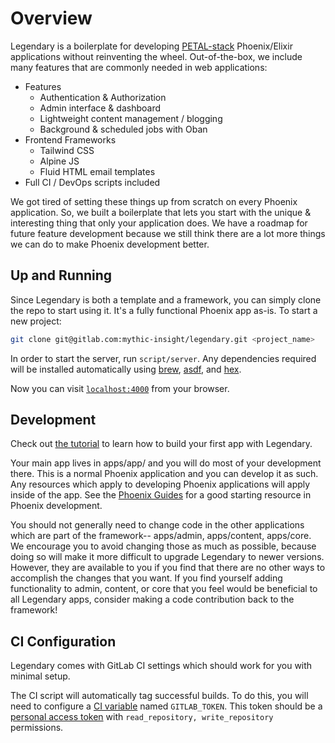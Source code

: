 # Overview

Legendary is a boilerplate for developing [PETAL-stack](https://changelog.com/posts/petal-the-end-to-end-web-stack)
Phoenix/Elixir applications without reinventing the wheel. Out-of-the-box, we
include many features that are commonly needed in web applications:

- Features
  - Authentication & Authorization
  - Admin interface & dashboard
  - Lightweight content management / blogging
  - Background & scheduled jobs with Oban
- Frontend Frameworks
  - Tailwind CSS
  - Alpine JS
  - Fluid HTML email templates
- Full CI / DevOps scripts included

We got tired of setting these things up from scratch on every Phoenix application.
So, we built a boilerplate that lets you start with the unique & interesting thing
that only your application does. We have a roadmap for future feature development
because we still think there are a lot more things we can do to make Phoenix
development better.

## Up and Running

Since Legendary is both a template and a framework, you can simply clone the repo
to start using it. It's a fully functional Phoenix app as-is. To start a new project:

```sh
git clone git@gitlab.com:mythic-insight/legendary.git <project_name>
```

In order to start the server, run `script/server`. Any dependencies required
will be installed automatically using [brew](https://brew.sh/),
[asdf](https://asdf-vm.com/#/), and [hex](https://hex.pm/).

Now you can visit [`localhost:4000`](http://localhost:4000) from your browser.

## Development

Check out [the tutorial](tutorial.md) to learn how to build your first app with
Legendary.

Your main app lives in apps/app/ and you will do most of your
development there. This is a normal Phoenix application and you can develop it
as such. Any resources which apply to developing Phoenix applications will apply
inside of the app. See the [Phoenix Guides](https://hexdocs.pm/phoenix/overview.html)
for a good starting resource in Phoenix development.

You should not generally need to change code in the other applications which
are part of the framework-- apps/admin, apps/content, apps/core. We encourage you
to avoid changing those as much as possible, because doing so will make it more
difficult to upgrade Legendary to newer versions. However, they are available to
you if you find that there are no other ways to accomplish the changes that you want.
If you find yourself adding functionality to admin, content, or core
that you feel would be beneficial to all Legendary apps, consider making a
code contribution back to the framework!

## CI Configuration

Legendary comes with GitLab CI settings which should work for you with minimal
setup.

The CI script will automatically tag successful builds. To do this, you will
need to configure a [CI variable](https://docs.gitlab.com/ee/ci/variables/) named
`GITLAB_TOKEN`. This token should be a
[personal access token](https://gitlab.com/-/profile/personal_access_tokens) with
`read_repository, write_repository` permissions.
